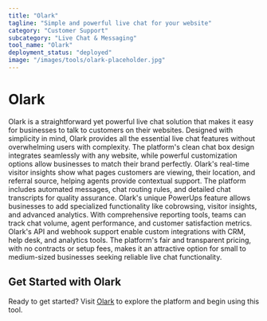 ```yaml
---
title: "Olark"
tagline: "Simple and powerful live chat for your website"
category: "Customer Support"
subcategory: "Live Chat & Messaging"
tool_name: "Olark"
deployment_status: "deployed"
image: "/images/tools/olark-placeholder.jpg"
---
```


# Olark

Olark is a straightforward yet powerful live chat solution that makes it easy for businesses to talk to customers on their websites. Designed with simplicity in mind, Olark provides all the essential live chat features without overwhelming users with complexity. The platform's clean chat box design integrates seamlessly with any website, while powerful customization options allow businesses to match their brand perfectly. Olark's real-time visitor insights show what pages customers are viewing, their location, and referral source, helping agents provide contextual support. The platform includes automated messages, chat routing rules, and detailed chat transcripts for quality assurance. Olark's unique PowerUps feature allows businesses to add specialized functionality like cobrowsing, visitor insights, and advanced analytics. With comprehensive reporting tools, teams can track chat volume, agent performance, and customer satisfaction metrics. Olark's API and webhook support enable custom integrations with CRM, help desk, and analytics tools. The platform's fair and transparent pricing, with no contracts or setup fees, makes it an attractive option for small to medium-sized businesses seeking reliable live chat functionality.
## Get Started with Olark

Ready to get started? Visit [Olark](https://olark.com) to explore the platform and begin using this tool.
